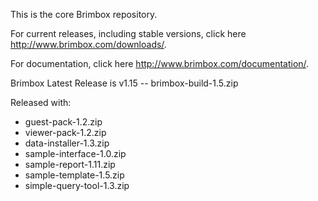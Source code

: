 <p>This is the core Brimbox repository.</p>

<p>For current releases, including stable versions, click here <a href="http://www.brimbox.com/downloads/" target="_blank">http://www.brimbox.com/downloads/</a>.</p>

<p>For documentation, click here <a href="http://www.brimbox.com/documentation/" target="_blank">http://www.brimbox.com/documentation/</a>.</p>

<p>Brimbox Latest Release is v1.15 -- brimbox-build-1.5.zip</p>

<p>Released with:</p>
<ul><li>guest-pack-1.2.zip</li>
<li>viewer-pack-1.2.zip</li>
<li>data-installer-1.3.zip</li>
<li>sample-interface-1.0.zip</li>
<li>sample-report-1.11.zip</li>
<li>sample-template-1.5.zip</li>
<li>simple-query-tool-1.3.zip</li></ul>



